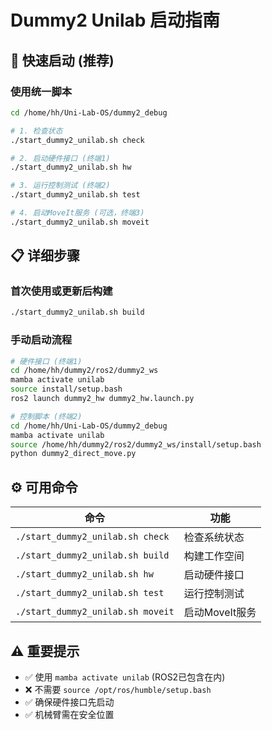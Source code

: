# Dummy2 Unilab 启动指南

## 🚀 快速启动 (推荐)

### 使用统一脚本
```bash
cd /home/hh/Uni-Lab-OS/dummy2_debug

# 1. 检查状态
./start_dummy2_unilab.sh check

# 2. 启动硬件接口 (终端1)
./start_dummy2_unilab.sh hw

# 3. 运行控制测试 (终端2) 
./start_dummy2_unilab.sh test

# 4. 启动MoveIt服务 (可选，终端3)
./start_dummy2_unilab.sh moveit
```

## 📋 详细步骤

### 首次使用或更新后构建
```bash
./start_dummy2_unilab.sh build
```

### 手动启动流程
```bash
# 硬件接口 (终端1)
cd /home/hh/dummy2/ros2/dummy2_ws
mamba activate unilab
source install/setup.bash
ros2 launch dummy2_hw dummy2_hw.launch.py

# 控制脚本 (终端2)
cd /home/hh/Uni-Lab-OS/dummy2_debug  
mamba activate unilab
source /home/hh/dummy2/ros2/dummy2_ws/install/setup.bash
python dummy2_direct_move.py
```

## ⚙️ 可用命令

| 命令 | 功能 |
|------|------|
| `./start_dummy2_unilab.sh check` | 检查系统状态 |
| `./start_dummy2_unilab.sh build` | 构建工作空间 |
| `./start_dummy2_unilab.sh hw` | 启动硬件接口 |
| `./start_dummy2_unilab.sh test` | 运行控制测试 |
| `./start_dummy2_unilab.sh moveit` | 启动MoveIt服务 |

## ⚠️ 重要提示
- ✅ 使用 `mamba activate unilab` (ROS2已包含在内)
- ❌ 不需要 `source /opt/ros/humble/setup.bash`
- ✅ 确保硬件接口先启动
- ✅ 机械臂需在安全位置
